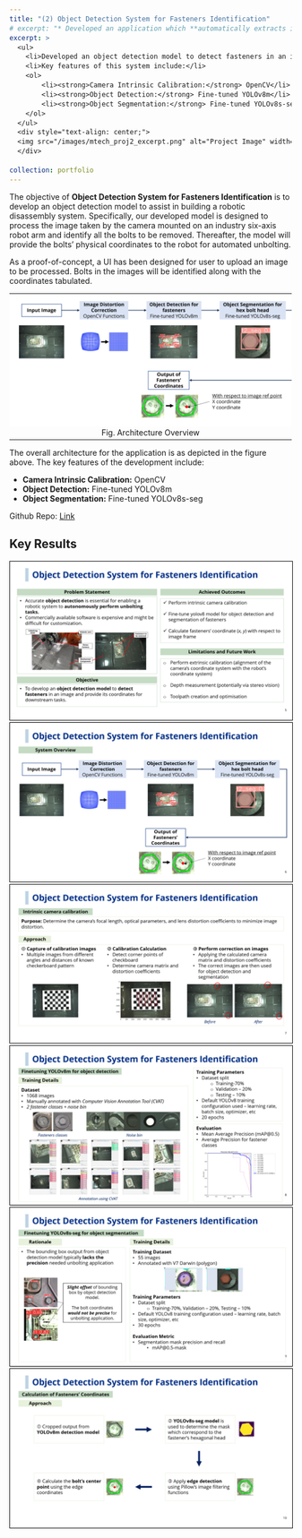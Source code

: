 ```yaml
---
title: "(2) Object Detection System for Fasteners Identification"
# excerpt: "* Developed an application which **automatically extracts information** from engineering PDFs and structured them for **intelligent querying**. <br/><img src='/images/mtech_proj1_excerpt.png'>"
excerpt: >
  <ul>
    <li>Developed an object detection model to detect fasteners in an image and provide its coordinates for downstream tasks (e.g. robotic disassembly).</li>
    <li>Key features of this system include:</li>
    <ol>
        <li><strong>Camera Intrinsic Calibration:</strong> OpenCV</li>
        <li><strong>Object Detection:</strong> Fine-tuned YOLOv8m</li>
        <li><strong>Object Segmentation:</strong> Fine-tuned YOLOv8s-seg</li>
    </ol>
  </ul>
  <div style="text-align: center;">
  <img src="/images/mtech_proj2_excerpt.png" alt="Project Image" width="600">
  </div>

collection: portfolio
---
```


The objective of **Object Detection System for Fasteners Identification** is to develop an object detection model to assist in building a robotic disassembly system. Specifically, our developed model is designed to process the image taken by the camera mounted on an industry six-axis robot arm and identify all the bolts to be removed. Thereafter, the model will provide the bolts’ physical coordinates to the robot for automated unbolting.

As a proof-of-concept, a UI has been designed for user to upload an image to be processed. Bolts in the images will be identified along with the coordinates tabulated. 

<table>
  <tr>
    <td style="background-color: white; text-align: center;">
      <img src="/images/mtech_proj2_overview.png" alt="Overall System Process Flow" style="width: 100%; padding: 10px;">
    </td>
  </tr>
  <tr>
    <td style="text-align: center;">Fig. Architecture Overview</td>
  </tr>
</table>

The overall architecture for the application is as depicted in the figure above. The key features of the development include:
- **Camera Intrinsic Calibration:** OpenCV
- **Object Detection:** Fine-tuned YOLOv8m
- **Object Segmentation:** Fine-tuned YOLOv8s-seg

Github Repo: [Link](https://github.com/tanjm93/mtech-object-detecton-system)

## Key Results 
<img src="/images/mtech_proj2_keyresults1.png" alt="Key Result" style="border: 1px solid black;" />

<img src="/images/mtech_proj2_keyresults2.png" alt="Key Result" style="border: 1px solid black;" />

<img src="/images/mtech_proj2_keyresults3.png" alt="Key Result" style="border: 1px solid black;" />

<img src="/images/mtech_proj2_keyresults4.png" alt="Key Result" style="border: 1px solid black;" />

<img src="/images/mtech_proj2_keyresults5.png" alt="Key Result" style="border: 1px solid black;" />

<img src="/images/mtech_proj2_keyresults6.png" alt="Key Result" style="border: 1px solid black;" />